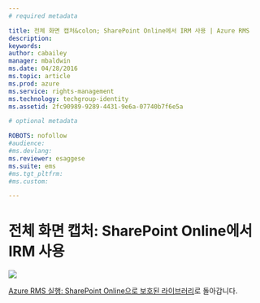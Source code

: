 ```yaml
---
# required metadata

title: 전체 화면 캡처&colon; SharePoint Online에서 IRM 사용 | Azure RMS
description:
keywords:
author: cabailey
manager: mbaldwin
ms.date: 04/28/2016
ms.topic: article
ms.prod: azure
ms.service: rights-management
ms.technology: techgroup-identity
ms.assetid: 2fc90989-9289-4431-9e6a-07740b7f6e5a

# optional metadata

ROBOTS: nofollow
#audience:
#ms.devlang:
ms.reviewer: esaggese
ms.suite: ems
#ms.tgt_pltfrm:
#ms.custom:

---
```


# 전체 화면 캡처: SharePoint Online에서 IRM 사용
![](./media/AzRMS_StoryboardSPO_1.png)

[Azure RMS 실행: SharePoint Online으로 보호된 라이브러리](http://technet.microsoft.com/library/jj585026.aspx)로 돌아갑니다.



<!--HONumber=Apr16_HO3-->


